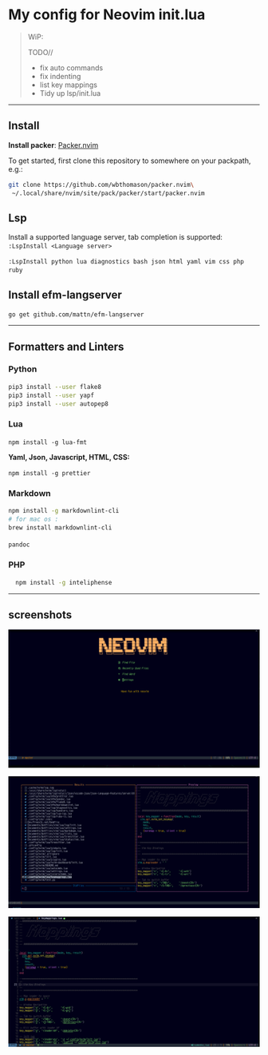 # My config for Neovim init.lua

> WiP:
>
> TODO//
>
> - fix auto commands
> - fix indenting
> - list key mappings
> - Tidy up lsp/init.lua

------------------------------------------------------------------------

## Install

**Install packer**:
[Packer.nvim](https://github.com/wbthomason/packer.nvim)

To get started, first clone this repository to somewhere on your
packpath, e.g.:

``` bash
git clone https://github.com/wbthomason/packer.nvim\
 ~/.local/share/nvim/site/pack/packer/start/packer.nvim
```

## Lsp

Install a supported language server, tab completion is supported:
`:LspInstall <Language server>`

`:LspInstall python lua diagnostics bash json html yaml vim css php ruby`

## Install efm-langserver

`go get github.com/mattn/efm-langserver`

------------------------------------------------------------------------

## Formatters and Linters

### Python

``` bash
pip3 install --user flake8
pip3 install --user yapf
pip3 install --user autopep8
```

### Lua

`npm install -g lua-fmt`

**Yaml, Json, Javascript, HTML, CSS:**

`npm install -g prettier`

### Markdown

``` bash
npm install -g markdownlint-cli
# for mac os :
brew install markdownlint-cli

pandoc
```

### PHP

``` bash
  npm install -g inteliphense
```

------------------------------------------------------------------------

## screenshots

[![Dashboard](lua/nvim-dashboard/dashboard.png)](lua/nvim-dashboard/dashboard.png)

[![Telescope](lua/nvim-telescope/telescope.png)](lua/nvim-telescope/telescope.png)

[![Screenshot](screenshot.png)](screenshot.png)
